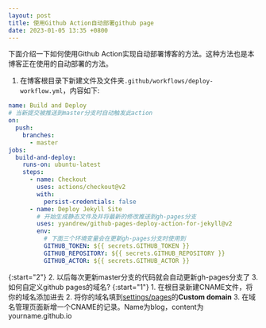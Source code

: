 ```yaml
---
layout: post
title: 使用Github Action自动部署github page
date: 2023-01-05 13:35 +0800
---
```


下面介绍一下如何使用Github Action实现自动部署博客的方法。这种方法也是本博客正在使用的自动部署的方法。
1. 在博客根目录下新建文件及文件夹`.github/workflows/deploy-workflow.yml`，内容如下:

``` yaml
name: Build and Deploy
# 当新提交被推送到master分支时自动触发此action
on:
  push:
    branches:
      - master
jobs:
  build-and-deploy:
    runs-on: ubuntu-latest
    steps:
      - name: Checkout
        uses: actions/checkout@v2
        with:
          persist-credentials: false
      - name: Deploy Jekyll Site
        # 开始生成静态文件及并将最新的修改推送到gh-pages分支
        uses: yyandrew/github-pages-deploy-action-for-jekyll@v2
        env:
          # 下面三个环境变量会在更新gh-pages分支时使用到
          GITHUB_TOKEN: ${{ secrets.GITHUB_TOKEN }}
          GITHUB_REPOSITORY: ${{ secrets.GITHUB_REPOSITORY }}
          GITHUB_ACTOR: ${{ secrets.GITHUB_ACTOR }}
```

{:start="2"}
2. 以后每次更新master分支的代码就会自动更新gh-pages分支了
3. 如何自定义github pages的域名?
    {:start="1"}
    1. 在根目录新建CNAME文件，将你的域名添加进去
    2. 将你的域名填到[settings/pages](https://github.com/yyandrew/blog/settings/pages)的**Custom domain**
    3. 在域名管理页面新增一个CNAME的记录。Name为blog，content为yourname.github.io

